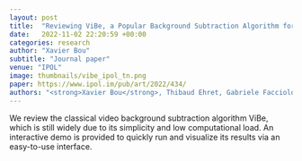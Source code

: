 ```yaml
---
layout: post
title:  "Reviewing ViBe, a Popular Background Subtraction Algorithm for Real-Time Applications"
date:   2022-11-02 22:20:59 +00:00
categories: research
author: "Xavier Bou"
subtitle: "Journal paper"
venue: "IPOL"
image: thumbnails/vibe_ipol_tn.png
paper: https://www.ipol.im/pub/art/2022/434/
authors: "<strong>Xavier Bou</strong>, Thibaud Ehret, Gabriele Facciolo, Jean-Michel Morel, Rafael Grompone von Gioi"
---
```

We review the classical video background subtraction algorithm ViBe, which is still widely due to its simplicity and low computational load. An interactive demo is provided to quickly run and visualize its results via an easy-to-use interface.